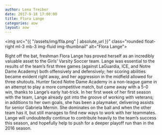```yaml
---
author: Lena Treiber
date: 2017-9-18 17:00:00
title: Flora Lange
categories: aow
layout: aow
---
```

<img src="{{ "/assets/img/flla.png" | absolute_url }}" class="rounded float-right ml-3 mb-3 img-fluid img-thumbnail" alt="Flora Lange">


Right off the bat, freshman Flora Lange has proved herself as an incredibly valuable asset to the Girls’ Varsity Soccer team. Lange was essential to the results of the team’s first three games (against LaGuardia, ICE, and Notre Dame Academy) both offensively and defensively; her scoring abilities became evident right away, and her aggression in the midfield allowed for three shutouts. Hunter faced Notre Dame Academy in a non-league game in an attempt to play a more competitive match, but came away with a 5-0 win, thanks to Lange’s early hat-trick. In her first week of her first season with the team, Lange already got into the groove of working with veterans; in additions to her own goals, she has been a playmaker, delivering assists for senior Gabriela Mernin. She dominates on the ball and when the other team has it, but still manages to find new ways to work with her teammates. Lange will undoubtedly continue to contribute heavily to the team’s success this season, and hopefully help to push for a deeper playoff run than in the 2016 season.
